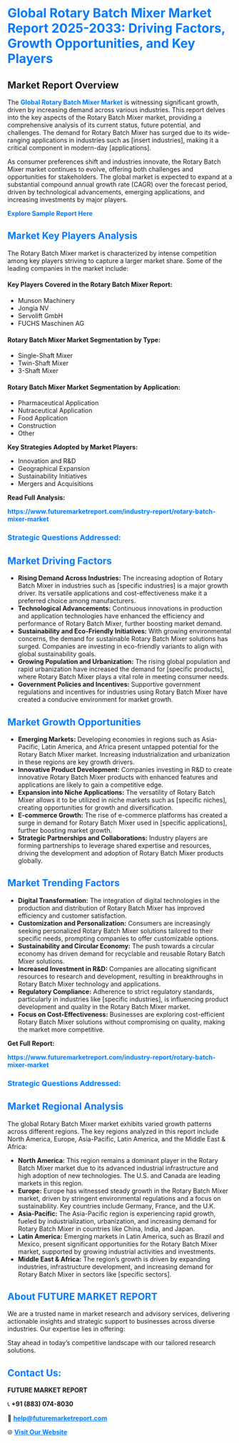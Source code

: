 <h1 style="color: #007BFF;">Global Rotary Batch Mixer Market Report 2025-2033: Driving Factors, Growth Opportunities, and Key Players</h1>

<section id="overview">
<h2>Market Report Overview</h2>
<p>The <a href="https://www.futuremarketreport.com/industry-report/rotary-batch-mixer-market" style="color: #007BFF; text-decoration: none;"><strong>Global Rotary Batch Mixer Market</strong></a> is witnessing significant growth, driven by increasing demand across various industries. This report delves into the key aspects of the Rotary Batch Mixer market, providing a comprehensive analysis of its current status, future potential, and challenges. The demand for Rotary Batch Mixer has surged due to its wide-ranging applications in industries such as [insert industries], making it a critical component in modern-day [applications].</p>
<p>As consumer preferences shift and industries innovate, the Rotary Batch Mixer market continues to evolve, offering both challenges and opportunities for stakeholders. The global market is expected to expand at a substantial compound annual growth rate (CAGR) over the forecast period, driven by technological advancements, emerging applications, and increasing investments by major players.</p>
</section>

<section id="overview">
<p><a href="https://www.futuremarketreport.com/request-sample/reportId=87687" style="color: #007BFF; text-decoration: none;"><strong>Explore Sample Report Here</strong></a></p>
</section>

<section id="key-players">
<h2 style="color: #007BFF;">Market Key Players Analysis</h2>
<p>The Rotary Batch Mixer market is characterized by intense competition among key players striving to capture a larger market share. Some of the leading companies in the market include:</p>
<h4>Key Players Covered in the Rotary Batch Mixer Report:</h4>
<ul><li>Munson Machinery</li><li>Jongia NV</li><li>Servolift GmbH</li><li>FUCHS Maschinen AG</li></ul>
<h4>Rotary Batch Mixer Market Segmentation by Type:</h4>
<ul><li>Single-Shaft Mixer</li><li>Twin-Shaft Mixer</li><li>3-Shaft Mixer</li></ul>

<h4>Rotary Batch Mixer Market Segmentation by Application:</h4>
<ul><li>Pharmaceutical Application</li><li>Nutraceutical Application</li><li>Food Application</li><li>Construction</li><li>Other</li></ul>
<p><strong>Key Strategies Adopted by Market Players:</strong></p>
<ul>
<li>Innovation and R&D</li>
<li>Geographical Expansion</li>
<li>Sustainability Initiatives</li>
<li>Mergers and Acquisitions</li>
</ul>
</section>

<section>
<p><strong>Read Full Analysis: </strong></p><a href="https://www.futuremarketreport.com/industry-report/rotary-batch-mixer-market" style="color: #007BFF; text-decoration: none;"><strong>https://www.futuremarketreport.com/industry-report/rotary-batch-mixer-market</strong></a>
<h3 style="color: #007BFF;">Strategic Questions Addressed:</h3>
</section>

<section id="driving-factors">
<h2 style="color: #007BFF;">Market Driving Factors</h2>
<ul>
<li><strong>Rising Demand Across Industries:</strong> The increasing adoption of Rotary Batch Mixer in industries such as [specific industries] is a major growth driver. Its versatile applications and cost-effectiveness make it a preferred choice among manufacturers.</li>
<li><strong>Technological Advancements:</strong> Continuous innovations in production and application technologies have enhanced the efficiency and performance of Rotary Batch Mixer, further boosting market demand.</li>
<li><strong>Sustainability and Eco-Friendly Initiatives:</strong> With growing environmental concerns, the demand for sustainable Rotary Batch Mixer solutions has surged. Companies are investing in eco-friendly variants to align with global sustainability goals.</li>
<li><strong>Growing Population and Urbanization:</strong> The rising global population and rapid urbanization have increased the demand for [specific products], where Rotary Batch Mixer plays a vital role in meeting consumer needs.</li>
<li><strong>Government Policies and Incentives:</strong> Supportive government regulations and incentives for industries using Rotary Batch Mixer have created a conducive environment for market growth.</li>
</ul>
</section>

<section id="growth-opportunities">
<h2 style="color: #007BFF;">Market Growth Opportunities</h2>
<ul>
<li><strong>Emerging Markets:</strong> Developing economies in regions such as Asia-Pacific, Latin America, and Africa present untapped potential for the Rotary Batch Mixer market. Increasing industrialization and urbanization in these regions are key growth drivers.</li>
<li><strong>Innovative Product Development:</strong> Companies investing in R&D to create innovative Rotary Batch Mixer products with enhanced features and applications are likely to gain a competitive edge.</li>
<li><strong>Expansion into Niche Applications:</strong> The versatility of Rotary Batch Mixer allows it to be utilized in niche markets such as [specific niches], creating opportunities for growth and diversification.</li>
<li><strong>E-commerce Growth:</strong> The rise of e-commerce platforms has created a surge in demand for Rotary Batch Mixer used in [specific applications], further boosting market growth.</li>
<li><strong>Strategic Partnerships and Collaborations:</strong> Industry players are forming partnerships to leverage shared expertise and resources, driving the development and adoption of Rotary Batch Mixer products globally.</li>
</ul>
</section>

<section id="trending-factors">
<h2 style="color: #007BFF;">Market Trending Factors</h2>
<ul>
<li><strong>Digital Transformation:</strong> The integration of digital technologies in the production and distribution of Rotary Batch Mixer has improved efficiency and customer satisfaction.</li>
<li><strong>Customization and Personalization:</strong> Consumers are increasingly seeking personalized Rotary Batch Mixer solutions tailored to their specific needs, prompting companies to offer customizable options.</li>
<li><strong>Sustainability and Circular Economy:</strong> The push towards a circular economy has driven demand for recyclable and reusable Rotary Batch Mixer solutions.</li>
<li><strong>Increased Investment in R&D:</strong> Companies are allocating significant resources to research and development, resulting in breakthroughs in Rotary Batch Mixer technology and applications.</li>
<li><strong>Regulatory Compliance:</strong> Adherence to strict regulatory standards, particularly in industries like [specific industries], is influencing product development and quality in the Rotary Batch Mixer market.</li>
<li><strong>Focus on Cost-Effectiveness:</strong> Businesses are exploring cost-efficient Rotary Batch Mixer solutions without compromising on quality, making the market more competitive.</li>
</ul>
</section>

<section>
<p><strong>Get Full Report: </strong></p><a href="https://www.futuremarketreport.com/industry-report/rotary-batch-mixer-market" style="color: #007BFF; text-decoration: none;"><strong>https://www.futuremarketreport.com/industry-report/rotary-batch-mixer-market</strong></a>
<h3 style="color: #007BFF;">Strategic Questions Addressed:</h3>
</section>


<section id="regional-analysis">
<h2 style="color: #007BFF;">Market Regional Analysis</h2>
<p>The global Rotary Batch Mixer market exhibits varied growth patterns across different regions. The key regions analyzed in this report include North America, Europe, Asia-Pacific, Latin America, and the Middle East & Africa:</p>
<ul>
<li><strong>North America:</strong> This region remains a dominant player in the Rotary Batch Mixer market due to its advanced industrial infrastructure and high adoption of new technologies. The U.S. and Canada are leading markets in this region.</li>
<li><strong>Europe:</strong> Europe has witnessed steady growth in the Rotary Batch Mixer market, driven by stringent environmental regulations and a focus on sustainability. Key countries include Germany, France, and the U.K.</li>
<li><strong>Asia-Pacific:</strong> The Asia-Pacific region is experiencing rapid growth, fueled by industrialization, urbanization, and increasing demand for Rotary Batch Mixer in countries like China, India, and Japan.</li>
<li><strong>Latin America:</strong> Emerging markets in Latin America, such as Brazil and Mexico, present significant opportunities for the Rotary Batch Mixer market, supported by growing industrial activities and investments.</li>
<li><strong>Middle East & Africa:</strong> The region’s growth is driven by expanding industries, infrastructure development, and increasing demand for Rotary Batch Mixer in sectors like [specific sectors].</li>
</ul>
</section>

<footer>
<h2 style="color: #007BFF;">About FUTURE MARKET REPORT</h2>
<p>We are a trusted name in market research and advisory services, delivering actionable insights and strategic support to businesses across diverse industries. Our expertise lies in offering:</p>

<p>Stay ahead in today’s competitive landscape with our tailored research solutions.</p>

<h2 style="color: #007BFF;">Contact Us:</h2>
<p><strong>FUTURE MARKET REPORT</strong></p>
<p>📞 <strong>+91 (883) 074-8030</strong></p>
<p>📧 <strong><a href="mailto:help@futuremarketreport.com" style="color: #007BFF;">help@futuremarketreport.com</a></strong></p>
<p>🌐 <strong><a href="https://www.futuremarketreport.com/" style="color: #007BFF;">Visit Our Website</a></strong></p>
</footer>
